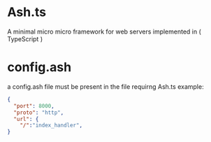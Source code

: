 # Ash.ts
A minimal micro micro framework for web servers implemented in ( TypeScript )

# config.ash
a config.ash file must be present in the file requirng Ash.ts
example:
```json
{
  "port": 8000,
  "proto": "http",
  "url": {
    "/":"index_handler",
}
```
